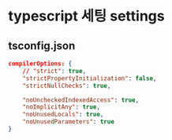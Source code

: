 # typescript 세팅 settings

## tsconfig.json

```json
compilerOptions: {
    // "strict": true,
    "strictPropertyInitialization": false,
    "strictNullChecks": true,

    "noUncheckedIndexedAccess": true,
    "noImplicitAny": true,
    "noUnusedLocals": true,
    "noUnusedParameters": true
}
```
